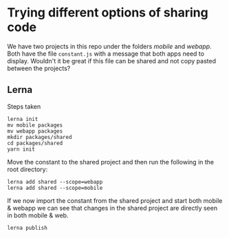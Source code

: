 # Trying different options of sharing code

We have two projects in this repo under the folders *mobile* and *webapp*. Both have the file `constant.js` with a message that both apps need to display. Wouldn't it be great if this file can be shared and not copy pasted between the projects?

## Lerna

Steps taken

```
lerna init
mv mobile packages
mv webapp packages
mkdir packages/shared
cd packages/shared
yarn init
```

Move the constant to the shared project and then run the following in the root directory:

```
lerna add shared --scope=webapp
lerna add shared --scope=mobile
```

If we now import the constant from the shared project and start both mobile & webapp we can see that changes in the shared project are directly seen in both mobile & web.

```
lerna publish
```
